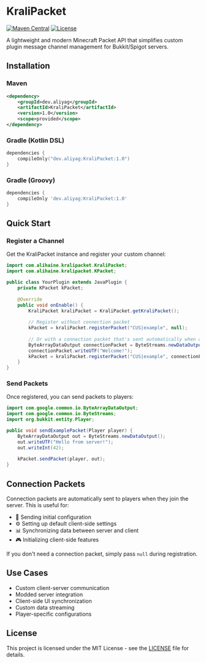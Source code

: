 # KraliPacket

[![Maven Central](https://img.shields.io/maven-central/v/dev.aliyag/KraliPacket?style=flat-square)](https://central.sonatype.com/artifact/dev.aliyag/KraliPacket)
[![License](https://img.shields.io/badge/license-MIT-blue.svg?style=flat-square)](LICENSE)

A lightweight and modern Minecraft Packet API that simplifies custom plugin message channel management for Bukkit/Spigot servers.

## Installation

### Maven

```xml
<dependency>
    <groupId>dev.aliyag</groupId>
    <artifactId>KraliPacket</artifactId>
    <version>1.0</version>
    <scope>provided</scope>
</dependency>
```

### Gradle (Kotlin DSL)

```kotlin
dependencies {
    compileOnly("dev.aliyag:KraliPacket:1.0")
}
```

### Gradle (Groovy)

```groovy
dependencies {
    compileOnly 'dev.aliyag:KraliPacket:1.0'
}
```

## Quick Start

### Register a Channel

Get the KraliPacket instance and register your custom channel:

```java
import com.alihaine.kralipacket.KraliPacket;
import com.alihaine.kralipacket.KPacket;

public class YourPlugin extends JavaPlugin {
    private KPacket kPacket;
    
    @Override
    public void onEnable() {
        KraliPacket kraliPacket = KraliPacket.getKraliPacket();
        
        // Register without connection packet
        kPacket = kraliPacket.registerPacket("CUS|example", null);
        
        // Or with a connection packet that's sent automatically when a player joins
        ByteArrayDataOutput connectionPacket = ByteStreams.newDataOutput();
        connectionPacket.writeUTF("Welcome!");
        kPacket = kraliPacket.registerPacket("CUS|example", connectionPacket);
    }
}
```

### Send Packets

Once registered, you can send packets to players:

```java
import com.google.common.io.ByteArrayDataOutput;
import com.google.common.io.ByteStreams;
import org.bukkit.entity.Player;

public void sendExamplePacket(Player player) {
    ByteArrayDataOutput out = ByteStreams.newDataOutput();
    out.writeUTF("Hello from server!");
    out.writeInt(42);
    
    kPacket.sendPacket(player, out);
}
```

## Connection Packets

Connection packets are automatically sent to players when they join the server. This is useful for:

- 📝 Sending initial configuration
- ⚙️ Setting up default client-side settings
- 📊 Synchronizing data between server and client
- 🎮 Initializing client-side features

If you don't need a connection packet, simply pass `null` during registration.

## Use Cases

- Custom client-server communication
- Modded server integration
- Client-side UI synchronization
- Custom data streaming
- Player-specific configurations


## License

This project is licensed under the MIT License - see the [LICENSE](LICENSE) file for details.